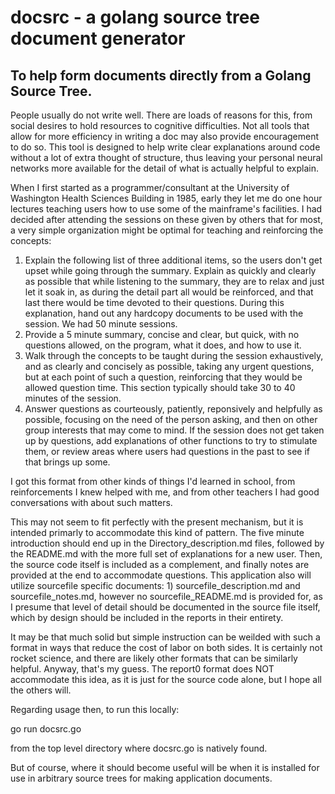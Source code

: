 # docsrc - a golang source tree document generator
## To help form documents directly from a Golang Source Tree.

People usually do not write well.  There are loads of reasons for
this, from social desires to hold resources to cognitive difficulties.
Not all tools that allow for more efficiency in writing a doc may
also provide encouragement to do so.  This tool is designed to help
write clear explanations around code without a lot of extra thought
of structure, thus leaving your personal neural networks more
available for the detail of what is actually helpful to explain.

When I first started as a programmer/consultant at the University
of Washington Health Sciences Building in 1985, early they let me
do one hour lectures teaching users how to use some of the
mainframe's facilities.  I had decided after attending the
sessions on these given by others that for most, a very simple
organization might be optimal for teaching and reinforcing the
concepts:

1.  Explain the following list of three additional items, so the
users don't get upset while going through the summary.  Explain as
quickly and clearly as possible that while listening to the summary,
they are to relax and just let it soak in, as during the detail part
all would be reinforced, and that last there would be time devoted
to their questions.  During this explanation, hand out any hardcopy
documents to be used with the session.  We had 50 minute sessions.
2.  Provide a 5 minute summary, concise and clear, but quick, with no
questions allowed, on the program, what it does, and how to use it.  
3.  Walk through the concepts to be taught during the session
exhaustively, and as clearly and concisely as possible, taking any
urgent questions, but at each point of such a question, reinforcing
that they would be allowed question time.  This section
typically should take 30 to 40 minutes of the session.  
4.  Answer questions as courteously, patiently, reponsively and
helpfully as possible, focusing on the need of the person asking,
and then on other group interests that may come to mind.  If the
session does not get taken up by questions, add explanations of
other functions to try to stimulate them, or review areas where
users had questions in the past to see if that brings up some.

I got this format from other kinds of things I'd learned in
school, from reinforcements I knew helped with me, and from other
teachers I had good conversations with about such matters.

This may not seem to fit perfectly with the present mechanism, but
it is intended primarly to accommodate this kind of pattern.  The
five minute introduction should end up in the Directory_description.md
files, followed by the README.md with the more full set of 
explanations for a new user.  Then, the source code itself is included
as a complement, and finally notes are provided at the end to
accommodate questions.  This application also will utilize sourcefile
specific documents:  1) sourcefile_description.md and sourcefile_notes.md,
however no sourcefile_README.md is provided for, as I presume that level
of detail should be documented in the source file itself, which by design
should be included in the reports in their entirety.

It may be that much solid but simple instruction can be weilded with such
a format in ways that reduce the cost of labor on both sides.  It is
certainly not rocket science, and there are likely other formats that can
be similarly helpful.  Anyway, that's my guess.  The report0
format does NOT accommodate this idea, as it is just for the source
code alone, but I hope all the others will.

Regarding usage then, to run this locally:

go run docsrc.go

from the top level directory where docsrc.go is natively found.

But of course, where it should become useful will be when it is
installed for use in arbitrary source trees for making application
documents.
